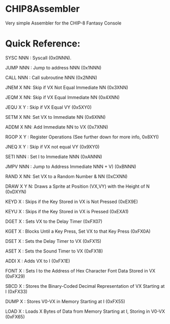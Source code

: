 # CHIP8Assembler
Very simple Assembler for the CHIP-8 Fantasy Console

# Quick Reference:
SYSC NNN : Syscall (0x0NNN).

JUMP NNN : Jump to address NNN (0x1NNN) 

CALL NNN : Call subroutine NNN (0x2NNN) 

JNEM X NN: Skip if VX Not Equal Immediate NN (0x3XNN)

JEQM X NN: Skip if VX Equal Immediate NN (0x4XNN)

JEQU X Y : Skip if VX Equal VY (0x5XY0)

SETM X NN: Set VX to Immediate NN (0x6XNN)

ADDM X NN: Add Immediate NN to VX (0x7XNN)

RGOP X Y : Register Operations (See further down for more info, 0x8XYI)

JNEQ X Y : Skip if VX not equal VY (0x9XY0)

SETI NNN : Set I to Immediate NNN (0xANNN)

JMPV NNN : Jump to Address Immediate NNN + V) (0xBNNN)

RAND X NN: Set VX to a Random Number & NN (0xCXNN)

DRAW X Y N: Draws a Sprite at Position (VX,VY) with the Height of N (0xDXYN)

KEYD X   : Skips if the Key Stored in VX is Not Pressed (0xEX9E)

KEYU X   : Skips if the Key Stored in VX is Pressed (0xEXA1)

DGET X   : Sets VX to the Delay Timer (0xFX07)

KGET X   : Blocks Until a Key Press, Set VX to that Key Press (0xFX0A)

DSET X   : Sets the Delay Timer to VX (0xFX15)

ASET X   : Sets the Sound Timer to VX (0xFX18)

ADDI X   : Adds VX to I (0xFX1E)

FONT X   : Sets I to the Address of Hex Character Font Data Stored in VX (0xFX29)

SBCD X   : Stores the Binary-Coded Decimal Representation of VX Starting at I (0xFX33)

DUMP X   : Stores V0-VX in Memory Starting at I (0xFX55)

LOAD X   : Loads X Bytes of Data from Memory Starting at I, Storing in V0-VX (0xFX65)


